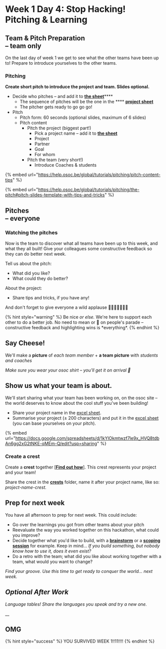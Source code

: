 # Week 1 Day 4: Stop Hacking! Pitching & Learning

**Team & Pitch Preparation**\
**– team only**
---------------

On the last day of week 1 we get to see what the other teams have been up to! Prepare to introduce yourselves to the other teams.

### Pitching

**Create short pitch  to introduce the project and team. Slides optional.**

* Decide who pitches – and add it to [**the sheet**](https://docs.google.com/spreadsheets/d/1kYlOkmtwzf7le9x\_HVQ8tdbAn6gg2xG2tNKE-qMEm-Q/edit?usp=sharing)****
  * The sequence of pitches will be the one in the **** [**project sheet**](https://docs.google.com/spreadsheets/d/1kYlOkmtwzf7le9x\_HVQ8tdbAn6gg2xG2tNKE-qMEm-Q/edit?usp=sharing)
  * The pitcher gets ready to go go go!
* Pitch
  * Pitch form: 60 seconds (optional slides, maximum of 6 slides)
  * Pitch content
    * Pitch the project (biggest part!)
      * Pick a project name – add it to [**the sheet**](https://docs.google.com/spreadsheets/d/1kYlOkmtwzf7le9x\_HVQ8tdbAn6gg2xG2tNKE-qMEm-Q/edit?usp=sharing)
      * Project
      * Partner
      * Goal
      * For whom
    * Pitch the team (very short!)
      * Introduce Coaches & students

{% embed url="https://help.osoc.be/global/tutorials/pitching/pitch-content-tips" %}

{% embed url="https://help.osoc.be/global/tutorials/pitching/the-pitch#pitch-slides-template-with-tips-and-tricks" %}

Pitches\
– everyone
----------

### Watching the pitches

Now is the team to discover what all teams have been up to this week, and what they all built! Give your colleagues some constructive feedback so they can do better next week.

Tell us about the pitch:

* What did you like?
* What could they do better?

About the project:

* Share tips and tricks, if you have any!

And don't forget to give everyone a wild applause 👏🦁👏🦁👏🦁👏

{% hint style="warning" %}
Be nice _or else._ We're here to support each other to do a better job. No need to mean or 💩 on people's parade – constructive feedback and highlighting wins is \*everything\*.
{% endhint %}

## Say Cheese!

We'll make a **picture** of _each team member_ + **a team picture** with _students and coaches_

_Make sure you wear your osoc shirt – you'll get it on arrival 🌈_

## Show us what your team is about.

We'll start sharing what your team has been working on, on the osoc site – the world deserves to know about the cool stuff you've been building!

* Share your project name in the [excel sheet](https://docs.google.com/spreadsheets/d/1kYlOkmtwzf7le9x\_HVQ8tdbAn6gg2xG2tNKE-qMEm-Q/edit?usp=sharing).
* Summarise your project (± 200 characters) and put it in the [excel sheet](https://docs.google.com/spreadsheets/d/1kYlOkmtwzf7le9x\_HVQ8tdbAn6gg2xG2tNKE-qMEm-Q/edit?usp=sharing) (you can base yourselves on your pitch).

{% embed url="https://docs.google.com/spreadsheets/d/1kYlOkmtwzf7le9x_HVQ8tdbAn6gg2xG2tNKE-qMEm-Q/edit?usp=sharing" %}

### **Create a crest**

Create a **crest** together \[[**Find out how**](https://help.osoc.be/global/how-to-create-crests)]. This crest represents your project and your team!

Share the crest in the [**crests**](https://drive.google.com/drive/folders/11O6Qzy3T\_wn9rBI8jF2rCqluWarcgs\_v?usp=sharing) folder, name it after your project name, like so: _project-name-crest._

## Prep for next week

You have all afternoon to prep for next week. This could include:

* Go over the learnings you got from other teams about your pitch
* Reevaluate the way you worked together on this hackathon, what could you improve?
* Decide together what you'd like to build, with a [**brainstorm**](https://help.osoc.be/global/coaches/the-coaching-job/how-to-manage-a-team#3-brainstorm-ideas-2-bonus-adaptions) or a [**scoping session**](https://help.osoc.be/global/coaches/the-coaching-job/how-to-manage-a-team#how-to-do-a-scoping-session) for example. Keep in mind... _If you build something, but nobody know how to use it, does it even exist?_
* Do a retro with the team; what did you like about working together with a team, what would you want to change?

_Find your groove. Use this time to get ready to conquer the world... next week._

## _Optional After Work_

_Language tables! Share the languages you speak and try a new one._

__

## OMG

{% hint style="success" %}
YOU SURVIVED WEEK 1!!11!!!!
{% endhint %}
